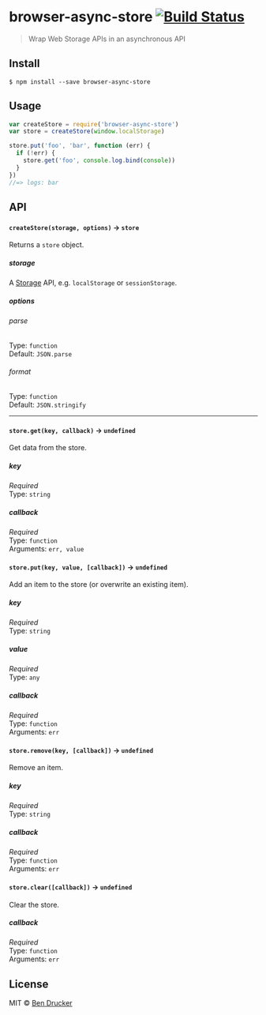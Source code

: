# browser-async-store [![Build Status](https://travis-ci.org/bendrucker/browser-async-store.svg?branch=master)](https://travis-ci.org/bendrucker/browser-async-store)

> Wrap Web Storage APIs in an asynchronous API


## Install

```
$ npm install --save browser-async-store
```


## Usage

```js
var createStore = require('browser-async-store')
var store = createStore(window.localStorage)

store.put('foo', 'bar', function (err) {
  if (!err) {
    store.get('foo', console.log.bind(console))
  }
})
//=> logs: bar
```

## API

#### `createStore(storage, options)` -> `store`

Returns a `store` object.

##### storage

A [Storage](https://developer.mozilla.org/en-US/docs/Web/API/Web_Storage_API) API, e.g. `localStorage` or `sessionStorage`.

##### options

###### parse

Type: `function`  
Default: `JSON.parse`

###### format

Type: `function`  
Default: `JSON.stringify`

---

#### `store.get(key, callback)` -> `undefined`

Get data from the store.

##### key

*Required*  
Type: `string`

##### callback

*Required*  
Type: `function`  
Arguments: `err, value`

#### `store.put(key, value, [callback])` -> `undefined`

Add an item to the store (or overwrite an existing item).

##### key

*Required*  
Type: `string`

##### value

*Required*  
Type: `any`

##### callback

*Required*  
Type: `function`  
Arguments: `err`

#### `store.remove(key, [callback])` -> `undefined`

Remove an item.

##### key

*Required*  
Type: `string`

##### callback

*Required*  
Type: `function`  
Arguments: `err`

#### `store.clear([callback])` -> `undefined`

Clear the store.

##### callback

*Required*  
Type: `function`  
Arguments: `err`


## License

MIT © [Ben Drucker](http://bendrucker.me)
